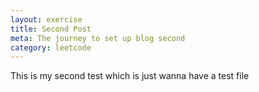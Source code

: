 ```yaml
---
layout: exercise
title: Second Post
meta: The journey to set up blog second
category: leetcode
---
```



This is my second test which is just wanna have a test file

